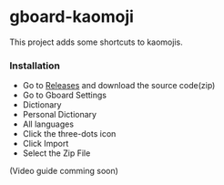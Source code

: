 # gboard-kaomoji

This project adds some shortcuts to kaomojis.

### Installation

- Go to [Releases](https://www.github.com/prango71/gboard-kaomoji/releases/latest) and download the source code(zip)
- Go to Gboard Settings
- Dictionary
- Personal Dictionary
- All languages
- Click the three-dots icon
- Click Import
- Select the Zip File 

(Video guide comming soon)


